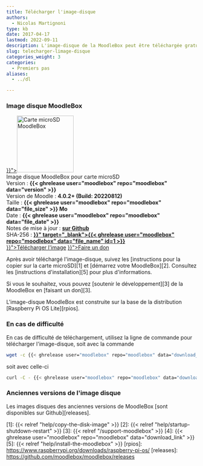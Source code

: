 ```yaml
---
title: Télécharger l'image-disque
authors:
  - Nicolas Martignoni
type: kb
date: 2017-04-17
lastmod: 2022-09-11
description: L'image-disque de la MoodleBox peut être téléchargée gratuitement et librement sur sur cette page.
slug: telecharger-limage-disque
categories_weight: 3
categories:
  - Premiers pas
aliases:
  - ../dl

---
```

### Image disque MoodleBox

<div class="downloads row gx-0">
  <div class="image-icon text-center col-sm-3">
    <a class="piwik_download" href="{{< ghrelease user="moodlebox" repo="moodlebox" data="download_link" >}}"><img alt="Carte microSD MoodleBox" src="/img/media/moodlebox-sdcard.png" width="150" height="150"></a>
  </div>
  <div class="image-info col-sm-9">
    <div class="image-description">
      Image disque MoodleBox pour carte microSD
    </div>
    <div class="image-details">
      Version : <strong>{{< ghrelease user="moodlebox" repo="moodlebox" data="version" >}}</strong>
    </div>
    <div class="image-details">
      Version de Moodle : <strong>4.0.2+ (Build: 20220812)</strong>
    </div>
    <div class="image-details">
      Taille : <strong>{{< ghrelease user="moodlebox" repo="moodlebox" data="file_size" >}} Mo</strong>
    </div>
    <div class="image-details">
      Date : <strong>{{< ghrelease user="moodlebox" repo="moodlebox" data="file_date" >}}</strong>
    </div>
    <div class="image-details">
      Notes de mise à jour : <strong><a href="https://github.com/moodlebox/moodlebox/blob/main/CHANGELOG.md" target="_blank">sur Github</a></strong>
    </div>
    <div class="image-details">
      SHA-256 : <strong><a href="{{< ghrelease user="moodlebox" repo="moodlebox" data="download_link" id=1 >}}" target="_blank">{{< ghrelease user="moodlebox" repo="moodlebox" data="file_name" id=1 >}}</a></strong>
    </div>
    <div class="image-download-links">
      <a class="btn dl-zip piwik_download" href="{{< ghrelease user="moodlebox" repo="moodlebox" data="download_link" >}}"><i class="fa fa-download" aria-hidden="true"></i>Télécharger l'image</a>
      <a class="btn" href="{{< relref "/support-moodlebox" >}}"><i class="fa fa-heart" aria-hidden="true"></i>Faire un don</a>
    </div>
  </div>
</div>

Après avoir téléchargé l'image-disque, suivez les [instructions pour la copier sur la carte microSD][1] et [démarrez votre MoodleBox][2]. Consultez les [instructions d'installation][5] pour plus d'informations.

Si vous le souhaitez, vous pouvez [soutenir le développement][3] de la MoodleBox en [faisant un don][3].

L'image-disque MoodleBox est construite sur la base de la distribution [Raspberry Pi OS Lite][rpios].

### En cas de difficulté

En cas de difficulté de téléchargement, utilisez la ligne de commande pour télécharger l'image-disque, soit avec la commande

```bash
wget -c {{< ghrelease user="moodlebox" repo="moodlebox" data="download_link" >}}
```

soit avec celle-ci

```bash
curl -C - {{< ghrelease user="moodlebox" repo="moodlebox" data="download_link" >}}
```

### Anciennes versions de l'image disque

Les images disques des anciennes versions de MoodleBox [sont disponibles sur Github][releases].

 [1]: {{< relref "help/copy-the-disk-image" >}}
 [2]: {{< relref "help/startup-shutdown-restart" >}}
 [3]: {{< relref "/support-moodlebox" >}}
 [4]: {{< ghrelease user="moodlebox" repo="moodlebox" data="download_link" >}}
 [5]: {{< relref "help/install-the-moodlebox" >}}
 [rpios]: https://www.raspberrypi.org/downloads/raspberry-pi-os/
 [releases]: https://github.com/moodlebox/moodlebox/releases
